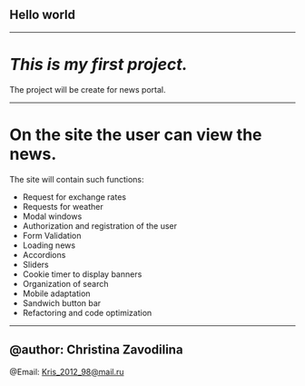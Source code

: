 ﻿## Hello world
--------------
*This is my first project.*
===========
The project will be create for news portal. 
******************************************
On the site the user can view the news.
=====================================
The site will contain such functions:
* Request for exchange rates
* Requests for weather
* Modal windows
* Authorization and registration of the user
* Form Validation
* Loading news
* Accordions
* Sliders
* Cookie timer to display banners
* Organization of search
* Mobile adaptation
* Sandwich button bar
* Refactoring and code optimization
-----------------------------------
@author: Christina Zavodilina
-----------------------------------
@Email: Kris_2012_98@mail.ru